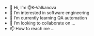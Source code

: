 - 👋 Hi, I’m @K-Valkanova
- 👀 I’m interested in software engineering
- 🌱 I’m currently learning QA automation
- 💞️ I’m looking to collaborate on ...
- 📫 How to reach me ...

<!---
K-Valkanova/K-Valkanova is a ✨ special ✨ repository because its `README.md` (this file) appears on your GitHub profile.
You can click the Preview link to take a look at your changes.
--->
